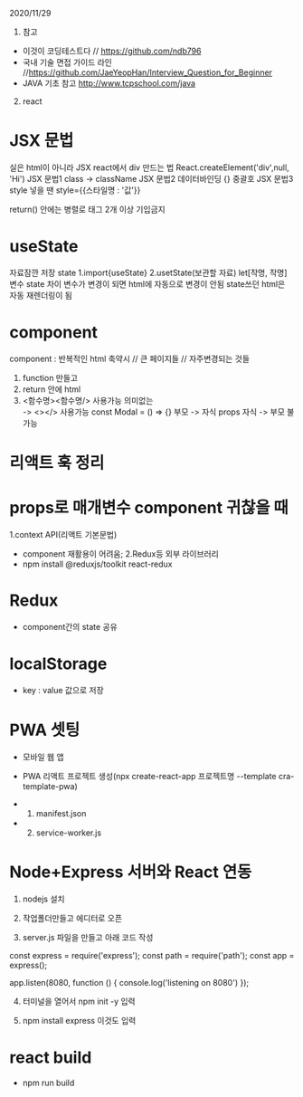 2020/11/29

1. 참고

- 이것이 코딩테스트다 // https://github.com/ndb796
- 국내 기술 면접 가이드 라인 //https://github.com/JaeYeopHan/Interview_Question_for_Beginner
- JAVA 기초 참고 http://www.tcpschool.com/java

2. react

# JSX 문법

실은 html이 아니라 JSX
react에서 div 만드는 법 React.createElement('div',null, 'Hi')
JSX 문법1 class -> className
JSX 문법2 데이터바인딩 {} 중괄호
JSX 문법3 style 넣을 땐 style={{스타일명 : '값'}}

return() 안에는 병렬로 태그 2개 이상 기입금지

# useState

자료잠깐 저장 state
1.import{useState}
2.usetState(보관할 자료)
let[작명, 작명]
변수 state 차이
변수가 변경이 되면 html에 자동으로 변경이 안됨
state쓰던 html은 자동 재렌더링이 됨

# component

component : 반복적인 html 축약시 // 큰 페이지들 // 자주변경되는 것들

1. function 만들고
2. return 안에 html
3. <함수명><함수명/> 사용가능
   의미없는 <div></div> -> <></> 사용가능
   const Modal = () => {}
   부모 -> 자식 props 자식 -> 부모 불가능

# 리액트 훅 정리

# props로 매개변수 component 귀찮을 때

1.context API(리액트 기본문법)

- component 재활용이 어려움;
  2.Redux등 외부 라이브러리
- npm install @reduxjs/toolkit react-redux

# Redux

- component간의 state 공유



# localStorage
- key : value 값으로 저장


# PWA 셋팅 
- 모바일 웹 앱 
- PWA 리액트 프로젝트 생성(npx create-react-app 프로젝트명 --template cra-template-pwa)

- 1. manifest.json
- 2. service-worker.js


# Node+Express 서버와 React 연동

1. nodejs 설치

2. 작업폴더만들고 에디터로 오픈

3. server.js 파일을 만들고 아래 코드 작성

 const express = require('express');
const path = require('path');
const app = express();

app.listen(8080, function () {
  console.log('listening on 8080')
}); 


4. 터미널을 열어서 npm init -y 입력 

5. npm install express 이것도 입력  


# react build
- npm run build